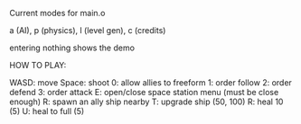 Current modes for main.o

a (AI), p (physics), l (level gen), c (credits)

entering nothing shows the demo

HOW TO PLAY:
 
WASD: move
Space: shoot
0: allow allies to freeform
1: order follow
2: order defend
3: order attack
E: open/close space station menu (must be close enough)
R: spawn an ally ship nearby
T: upgrade ship (50, 100)
R: heal 10 (5)
U: heal to full (5)
